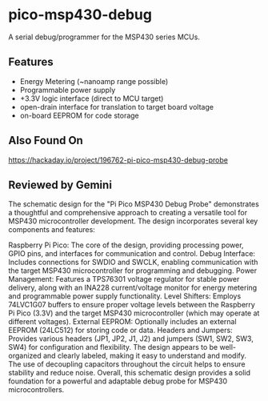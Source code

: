 # pico-msp430-debug

A serial debug/programmer for the MSP430 series MCUs.

## Features

- Energy Metering (~nanoamp range possible)
- Programmable power supply
- +3.3V logic interface (direct to MCU target)
- open-drain interface for translation to target board voltage
- on-board EEPROM for code storage

## Also Found On

https://hackaday.io/project/196762-pi-pico-msp430-debug-probe

## Reviewed by Gemini

The schematic design for the "Pi Pico MSP430 Debug Probe" demonstrates a thoughtful and comprehensive approach to creating a versatile tool for MSP430 microcontroller development. The design incorporates several key components and features:

Raspberry Pi Pico: The core of the design, providing processing power, GPIO pins, and interfaces for communication and control.
Debug Interface: Includes connections for SWDIO and SWCLK, enabling communication with the target MSP430 microcontroller for programming and debugging.
Power Management: Features a TPS76301 voltage regulator for stable power delivery, along with an INA228 current/voltage monitor for energy metering and programmable power supply functionality.
Level Shifters: Employs 74LVC1G07 buffers to ensure proper voltage levels between the Raspberry Pi Pico (3.3V) and the target MSP430 microcontroller (which may operate at different voltages).
External EEPROM: Optionally includes an external EEPROM (24LC512) for storing code or data.
Headers and Jumpers: Provides various headers (JP1, JP2, J1, J2) and jumpers (SW1, SW2, SW3, SW4) for configuration and flexibility.
The design appears to be well-organized and clearly labeled, making it easy to understand and modify. The use of decoupling capacitors throughout the circuit helps to ensure stability and reduce noise. Overall, this schematic design provides a solid foundation for a powerful and adaptable debug probe for MSP430 microcontrollers.
